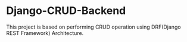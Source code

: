 # Django-CRUD-Backend
This project is based on performing CRUD operation using DRF(Django REST Framework) Architecture.
